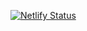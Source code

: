 [![Netlify Status](https://api.netlify.com/api/v1/badges/700965c4-eb8d-49ff-89fd-0ebe0487780f/deploy-status)](https://app.netlify.com/sites/stoic-davinci-0900b7/deploys)